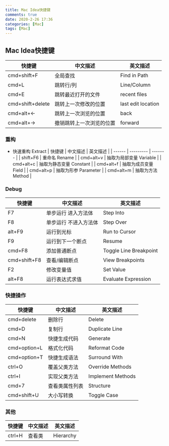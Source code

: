 ```yaml
---
title: Mac Idea快捷键
comments: true
date: 2020-2-26 17:36
categories: [Mac]
tags: [Mac]
---
```


## Mac Idea快捷键

| 快捷键  | 中文描述  | 英文描述 |
| ------ | --------- | ------- |
| cmd+shift+F	| 全局查找 | 	Find in Path | 
| cmd+L | 跳转行/列 | Line/Column |
| cmd+E	| 跳转最近打开的文件	| recent files | 
| cmd+shift+delete	| 跳转上一次修改的位置	| last edit location | 
| cmd+alt+←	| 跳转上一次浏览的位置	| back | 
| cmd+alt+→	| 撤销跳转上一次浏览的位置	| forward | 

### 重构
- 快速重构 Extract
| 快捷键  | 中文描述  | 英文描述 |
| ------ | --------- | ------- |
| shift+F6	   | 重命名	Rename | 
| cmd+alt+v	 | 抽取为局部变量	Variable | 
| cmd+alt+c	 | 抽取为静态变量	Constant | 
| cmd+alt+f	 | 抽取为成员变量	Field | 
| cmd+alt+p	 | 抽取为形参	Parameter | 
| cmd+alt+m	 | 抽取为方法	Method | 

### Debug
| 快捷键  | 中文描述  | 英文描述 |
| ------ | --------- | ------- |
| F7	 | 单步运行 进入方法体	 | Step Into | 
| F8	 | 单步运行 不进入方法体	 | Step Over | 
| alt+F9	 | 运行到光标	 | Run to Cursor | 
| F9	 | 运行到下一个断点	 | Resume | 
| cmd+F8	 | 添加普通断点	 | Toggle Line Breakpoint | 
| cmd+shift+F8	 | 查看/编辑断点	 | View Breakpoints | 
| F2	 | 修改变量值	 | Set Value | 
| alt+F8	 | 运行表达式求值	 | Evaluate Expression | 

### 快捷操作
| 快捷键  | 中文描述  | 英文描述 |
| ------ | --------- | ------- |
| cmd+delete	 | 删除行  | 	Delete | 
| cmd+D	 | 复制行  | 	Duplicate Line | 
| cmd+N	 | 快捷生成代码  | 	Generate | 
| cmd+option+L  | 	格式化代码	 | Reformat Code | 
| cmd+option+T  | 	快捷生成语法 | 	Surround With | 
| ctrl+O | 	覆盖父类方法  | 	Override Methods | 
| ctrl+I	 | 实现父类方法  | 	Implement Methods | 
| cmd+7	 | 查看类属性列表  | 	Structure | 
| cmd+shift+U  | 	大小写转换 | 	Toggle Case | 

### 其他
| 快捷键  | 中文描述  | 英文描述 |
| ------ | --------- | ------- |
| ctrl+H | 查看类 | Hierarchy |